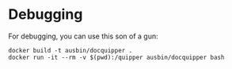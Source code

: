 # Debugging

For debugging, you can use this son of a gun:

    docker build -t ausbin/docquipper .
    docker run -it --rm -v $(pwd):/quipper ausbin/docquipper bash
